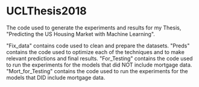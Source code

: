 # UCLThesis2018
The code used to generate the experiments and results for my Thesis, "Predicting the US Housing Market with Machine Learning".

"Fix_data" contains code used to clean and prepare the datasets.
"Preds" contains the code used to optimize each of the techniques and to make relevant predictions and final results. 
"For_Testing" contains the code used to run the experiments for the models that did NOT include mortgage data. 
"Mort_for_Testing" contains the code used to run the experiments for the models that DID include mortgage data. 
